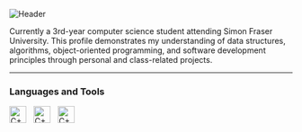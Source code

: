 ![Header](https://github.com/user-attachments/assets/22010ca6-6d4e-4bf5-8143-5a502779eb8d)

Currently a 3rd-year computer science student attending Simon Fraser University. This profile demonstrates my understanding of data structures, algorithms, object-oriented programming, and software development principles through personal and class-related projects.

---

### Languages and Tools
<img align="left" alt="C++" width="30px" style="padding-right:10px;" src="https://cdn.jsdelivr.net/gh/devicons/devicon@latest/icons/cplusplus/cplusplus-original.svg" />
<img align="left" alt="C++" width="30px" style="padding-right:10px;" src="https://cdn.jsdelivr.net/gh/devicons/devicon@latest/icons/c/c-original.svg" />
<img align="left" alt="C++" width="30px" style="padding-right:10px;" src="https://cdn.jsdelivr.net/gh/devicons/devicon@latest/icons/python/python-original.svg" />
          

